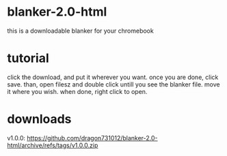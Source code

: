 # blanker-2.0-html
this is a downloadable blanker for your chromebook

# tutorial
click the download, and put it wherever you want. once you are done, click save. than, open filesz and double click untill you see the blanker file. move it where you wish. when done, right click to open.

# downloads
v1.0.0: https://github.com/dragon731012/blanker-2.0-html/archive/refs/tags/v1.0.0.zip
